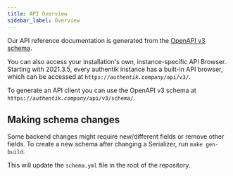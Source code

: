 ```yaml
---
title: API Overview
sidebar_label: Overview
---
```


Our API reference documentation is generated from the [OpenAPI v3 schema](https://api.goauthentik.io/schema.yml).

You can also access your installation's own, instance-specific API Browser. Starting with 2021.3.5, every authentik instance has a built-in API browser, which can be accessed at <code>https://<em>authentik.company</em>/api/v3/</code>.

To generate an API client you can use the OpenAPI v3 schema at <code>https://<em>authentik.company</em>/api/v3/schema/</code>.

## Making schema changes

Some backend changes might require new/different fields or remove other fields. To create a new schema after changing a Serializer, run `make gen-build`.

This will update the `schema.yml` file in the root of the repository.
